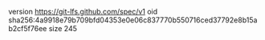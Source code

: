 version https://git-lfs.github.com/spec/v1
oid sha256:4a9918e79b709bfd04353e0e06c837770b550716ced37792e8b15ab2cf5f76ee
size 245
